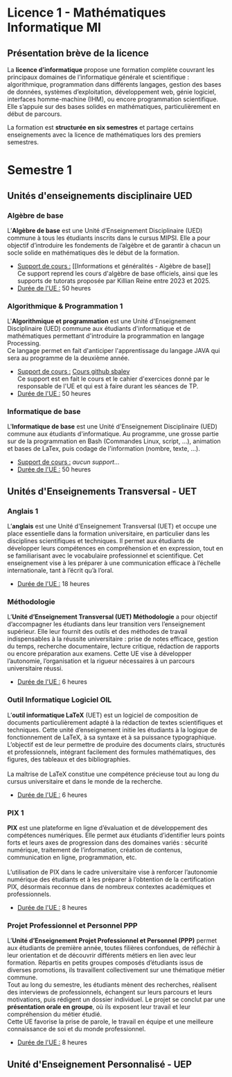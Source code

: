 # Licence 1 - Mathématiques Informatique MI
## Présentation brève de la licence
La **licence d’informatique** propose une formation complète couvrant les principaux domaines de l’informatique générale et scientifique : algorithmique, programmation dans différents langages, gestion des bases de données, systèmes d’exploitation, développement web, génie logiciel, interfaces homme-machine (IHM), ou encore programmation scientifique.  
Elle s’appuie sur des bases solides en mathématiques, particulièrement en début de parcours.

La formation est **structurée en six semestres** et partage certains enseignements avec la licence de mathématiques lors des premiers semestres.

# Semestre 1
## Unités d'enseignements disciplinaire UED
### Algèbre de base
L’**Algèbre de base** est une Unité d’Enseignement Disciplinaire (UED) commune à tous les étudiants inscrits dans le cursus MIPSI. Elle a pour objectif d’introduire les fondements de l’algèbre et de garantir à chacun un socle solide en mathématiques dès le début de la formation.
- <u>Support de cours :</u> [[Informations et généralités - Algèbre de base]]
  <br/>Ce support reprend les cours d'algèbre de base officiels, ainsi que les supports de tutorats proposée par Killian Reine entre 2023 et 2025.
- <u>Durée de l'UE :</u> 50 heures

### Algorithmique & Programmation 1
L'**Algorithmique et programmation** est une Unité d'Enseignement Disciplinaire (UED) commune aux étudiants d'informatique et de mathématiques permettant d'introduire la programmation en langage Processing. 
<br/>Ce langage permet en fait d'anticiper l'apprentissage du langage JAVA qui sera au programme de la deuxième année.
- <u>Support de cours :</u> [Cours github sbalev](https://github.com/sbalev/processing101/wiki)
  <br/>Ce support est en fait le cours et le cahier d'exercices donné par le responsable de l'UE et qui est à faire durant les séances de TP.
- <u>Durée de l'UE :</u> 50 heures

### Informatique de base
L'**Informatique de base** est une Unité d'Enseignement Disciplinaire (UED) commune aux étudiants d'informatique. Au programme, une grosse partie sur de la programmation en Bash (Commandes Linux, script, ...), animation et bases de LaTex, puis codage de l'information (nombre, texte, ...).
- <u>Support de cours :</u> *aucun support...*
- <u>Durée de l'UE :</u> 50 heures

## Unités d'Enseignements Transversal - UET
### Anglais 1
L’**anglais** est une Unité d'Enseignement Transversal (UET) et occupe une place essentielle dans la formation universitaire, en particulier dans les disciplines scientifiques et techniques. Il permet aux étudiants de développer leurs compétences en compréhension et en expression, tout en se familiarisant avec le vocabulaire professionnel et scientifique. Cet enseignement vise à les préparer à une communication efficace à l’échelle internationale, tant à l’écrit qu’à l’oral.
- <u>Durée de l'UE :</u> 18 heures

### Méthodologie
L’**Unité d’Enseignement Transversal (UET) Méthodologie** a pour objectif d’accompagner les étudiants dans leur transition vers l’enseignement supérieur. Elle leur fournit des outils et des méthodes de travail indispensables à la réussite universitaire : prise de notes efficace, gestion du temps, recherche documentaire, lecture critique, rédaction de rapports ou encore préparation aux examens. Cette UE vise à développer l’autonomie, l’organisation et la rigueur nécessaires à un parcours universitaire réussi.
- <u>Durée de l'UE :</u> 6 heures

### Outil Informatique Logiciel OIL
L’**outil informatique LaTeX** (UET) est un logiciel de composition de documents particulièrement adapté à la rédaction de textes scientifiques et techniques. Cette unité d’enseignement initie les étudiants à la logique de fonctionnement de LaTeX, à sa syntaxe et à sa puissance typographique. L’objectif est de leur permettre de produire des documents clairs, structurés et professionnels, intégrant facilement des formules mathématiques, des figures, des tableaux et des bibliographies.  
<br/>La maîtrise de LaTeX constitue une compétence précieuse tout au long du cursus universitaire et dans le monde de la recherche.
- <u>Durée de l'UE :</u> 6 heures

### PIX 1
**PIX** est une plateforme en ligne d’évaluation et de développement des compétences numériques. Elle permet aux étudiants d’identifier leurs points forts et leurs axes de progression dans des domaines variés : sécurité numérique, traitement de l’information, création de contenus, communication en ligne, programmation, etc.  
<br/>L’utilisation de PIX dans le cadre universitaire vise à renforcer l’autonomie numérique des étudiants et à les préparer à l’obtention de la certification PIX, désormais reconnue dans de nombreux contextes académiques et professionnels.
- <u>Durée de l'UE :</u> 8 heures

### Projet Professionnel et Personnel PPP
L’**Unité d’Enseignement Projet  Professionnel et Personnel (PPP)** permet aux étudiants de première année, toutes filières confondues, de réfléchir à leur orientation et de découvrir différents métiers en lien avec leur formation. Répartis en petits groupes composés d’étudiants issus de diverses promotions, ils travaillent collectivement sur une thématique métier commune.
<br/>Tout au long du semestre, les étudiants mènent des recherches, réalisent des interviews de professionnels, échangent sur leurs parcours et leurs motivations, puis rédigent un dossier individuel. Le projet se conclut par une **présentation orale en groupe**, où ils exposent leur travail et leur compréhension du métier étudié.
<br/>Cette UE favorise la prise de parole, le travail en équipe et une meilleure connaissance de soi et du monde professionnel.
- <u>Durée de l'UE :</u> 8 heures

## Unité d'Enseignement Personnalisé - UEP